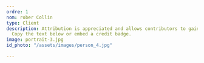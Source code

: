 ```yaml
---
ordre: 1
nom: rober Collin
type: Client
description: Attribution is appreciated and allows contributors to gain exposure.
  Copy the text below or embed a credit badge.
image: portrait-3.jpg
id_photo: "/assets/images/person_4.jpg"

---
```

